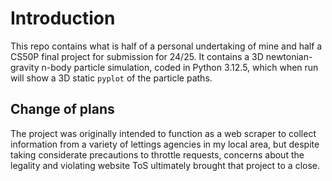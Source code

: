 # Introduction
This repo contains what is half of a personal undertaking of mine and half a CS50P final project for submission for 24/25.
It contains a 3D newtonian-gravity n-body particle simulation, coded in Python 3.12.5, which when run will show a 3D static `pyplot` of the particle paths.

## Change of plans
The project was originally intended to function as a web scraper to collect information from a variety of lettings agencies in my local area, but despite taking considerate precautions to 
throttle requests, concerns about the legality and violating website ToS ultimately brought that project to a close.
